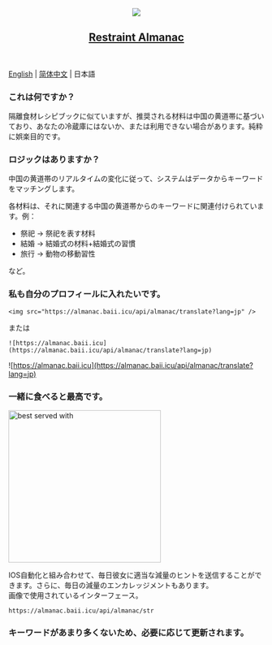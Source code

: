 <p align="center">
  <img src="https://almanac.baii.icu/api/almanac/translate?lang=jp"/>
</p>

<h2 align="center">
  <a href="https://github.com/FuBaooo/restraint-almanac">
    Restraint Almanac
  </a>
</h2><br>

[English](./README.md) | [简体中文](./README-zh-CN.md) | 日本語

### これは何ですか？
隔離食材レシピブックに似ていますが、推奨される材料は中国の黄道帯に基づいており、あなたの冷蔵庫にはないか、または利用できない場合があります。純粋に娯楽目的です。

### ロジックはありますか？
中国の黄道帯のリアルタイムの変化に従って、システムはデータからキーワードをマッチングします。<br>

各材料は、それに関連する中国の黄道帯からのキーワードに関連付けられています。例：

- 祭祀 -> 祭祀を表す材料
- 結婚 -> 結婚式の材料+結婚式の習慣
- 旅行 -> 動物の移動習性

など。

### 私も自分のプロフィールに入れたいです。

```
<img src="https://almanac.baii.icu/api/almanac/translate?lang=jp" />
```

または

```
![https://almanac.baii.icu](https://almanac.baii.icu/api/almanac/translate?lang=jp)
```

![https://almanac.baii.icu](https://almanac.baii.icu/api/almanac/translate?lang=jp)

### 一緒に食べると最高です。

<img src="https://almanac.baii.icu/1.jpg" alt="best served with" style="width: 300px"/>

IOS自動化と組み合わせて、毎日彼女に適当な減量のヒントを送信することができます。さらに、毎日の減量のエンカレッジメントもあります。
<br/>
画像で使用されているインターフェース。

```
https://almanac.baii.icu/api/almanac/str
```

### キーワードがあまり多くないため、必要に応じて更新されます。
